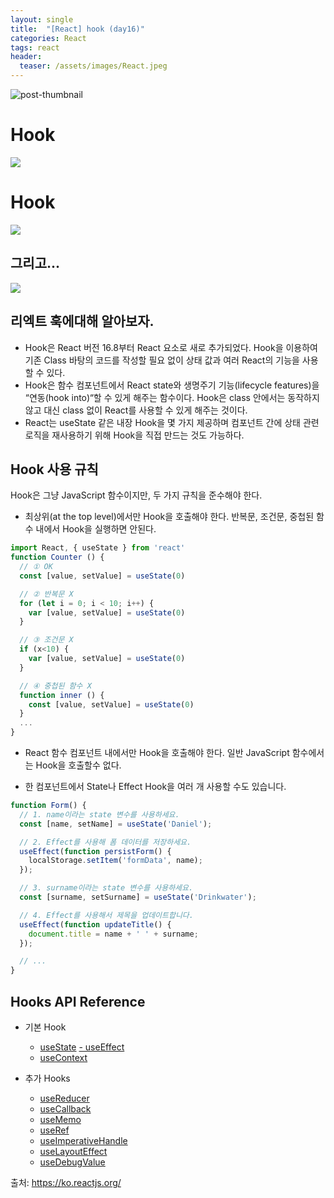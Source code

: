 ```yaml
--- 
layout: single 
title:  "[React] hook (day16)" 
categories: React
tags: react
header:
  teaser: /assets/images/React.jpeg
---
```




![post-thumbnail](https://velog.velcdn.com/images/danchoi/post/d0e77ac1-d191-4ee5-8787-5e457f3445e6/image.jpeg)

# Hook
![](https://media.giphy.com/media/tYAolvs3tZIhG/giphy.gif)
# Hook
![](https://media.giphy.com/media/QKeUCLxyRpWpm28J1d/giphy-downsized-large.gif)

## 그리고...


![](https://velog.velcdn.com/images/danchoi/post/95f6006c-38a5-42a7-99a2-0b37207fa656/image.png)

## 리엑트 훅에대해 알아보자.
- Hook은 React 버전 16.8부터 React 요소로 새로 추가되었다. Hook을 이용하여 기존 Class 바탕의 코드를 작성할 필요 없이 상태 값과 여러 React의 기능을 사용할 수 있다.
- Hook은 함수 컴포넌트에서 React state와 생명주기 기능(lifecycle features)을 “연동(hook into)“할 수 있게 해주는 함수이다. Hook은 class 안에서는 동작하지 않고 대신 class 없이 React를 사용할 수 있게 해주는 것이다. 
- React는 useState 같은 내장 Hook을 몇 가지 제공하며 컴포넌트 간에 상태 관련 로직을 재사용하기 위해 Hook을 직접 만드는 것도 가능하다.

## Hook 사용 규칙
Hook은 그냥 JavaScript 함수이지만, 두 가지 규칙을 준수해야 한다.

- 최상위(at the top level)에서만 Hook을 호출해야 한다. 반복문, 조건문, 중첩된 함수 내에서 Hook을 실행하면 안된다.

```jsx
import React, { useState } from 'react'
function Counter () {
  // ① OK
  const [value, setValue] = useState(0)

  // ② 반복문 X
  for (let i = 0; i < 10; i++) {
    var [value, setValue] = useState(0)
  }

  // ③ 조건문 X
  if (x<10) {
    var [value, setValue] = useState(0)
  }

  // ④ 중첩된 함수 X
  function inner () {
    const [value, setValue] = useState(0)
  }
  ...
}
```
- React 함수 컴포넌트 내에서만 Hook을 호출해야 한다. 일반 JavaScript 함수에서는 Hook을 호출할수 없다.



- 한 컴포넌트에서 State나 Effect Hook을 여러 개 사용할 수도 있습니다.


```jsx
function Form() {
  // 1. name이라는 state 변수를 사용하세요.
  const [name, setName] = useState('Daniel');

  // 2. Effect를 사용해 폼 데이터를 저장하세요.
  useEffect(function persistForm() {
    localStorage.setItem('formData', name);
  });

  // 3. surname이라는 state 변수를 사용하세요.
  const [surname, setSurname] = useState('Drinkwater');

  // 4. Effect를 사용해서 제목을 업데이트합니다.
  useEffect(function updateTitle() {
    document.title = name + ' ' + surname;
  });

  // ...
}
```

## Hooks API Reference
- 기본 Hook
	- [useState](https://ko.reactjs.org/docs/hooks-reference.html#usestate)
  [	- useEffect](https://ko.reactjs.org/docs/hooks-reference.html#useeffect)
	- [useContext](https://ko.reactjs.org/docs/hooks-reference.html#usecontext)
  
- 추가 Hooks
	- [useReducer](https://ko.reactjs.org/docs/hooks-reference.html#usereducer)
	- [useCallback](https://ko.reactjs.org/docs/hooks-reference.html#usecallback)
	- [useMemo](https://ko.reactjs.org/docs/hooks-reference.html#usememo)
	- [useRef](https://ko.reactjs.org/docs/hooks-reference.html#useref)
	- [useImperativeHandle](https://ko.reactjs.org/docs/hooks-reference.html#useimperativehandle)
	- [useLayoutEffect](https://ko.reactjs.org/docs/hooks-reference.html#uselayouteffect)
	- [useDebugValue](https://ko.reactjs.org/docs/hooks-reference.html#usedebugvalue)

출처: https://ko.reactjs.org/

